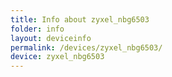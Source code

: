 ```yaml
---
title: Info about zyxel_nbg6503
folder: info
layout: deviceinfo
permalink: /devices/zyxel_nbg6503/
device: zyxel_nbg6503
---
```

